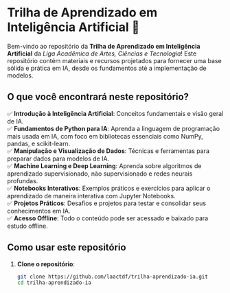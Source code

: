 # Trilha de Aprendizado em Inteligência Artificial 🚀

Bem-vindo ao repositório da **Trilha de Aprendizado em Inteligência Artificial** da *Liga Acadêmica de Artes, Ciências e Tecnologia*! Este repositório contém materiais e recursos projetados para fornecer uma base sólida e prática em IA, desde os fundamentos até a implementação de modelos.

## O que você encontrará neste repositório?

✅ **Introdução à Inteligência Artificial**: Conceitos fundamentais e visão geral de IA.  
✅ **Fundamentos de Python para IA**: Aprenda a linguagem de programação mais usada em IA, com foco em bibliotecas essenciais como NumPy, pandas, e scikit-learn.  
✅ **Manipulação e Visualização de Dados**: Técnicas e ferramentas para preparar dados para modelos de IA.  
✅ **Machine Learning e Deep Learning**: Aprenda sobre algoritmos de aprendizado supervisionado, não supervisionado e redes neurais profundas.  
✅ **Notebooks Interativos**: Exemplos práticos e exercícios para aplicar o aprendizado de maneira interativa com Jupyter Notebooks.  
✅ **Projetos Práticos**: Desafios e projetos para testar e consolidar seus conhecimentos em IA.  
✅ **Acesso Offline**: Todo o conteúdo pode ser acessado e baixado para estudo offline.  

## Como usar este repositório

1. **Clone o repositório**:
   ```bash
   git clone https://github.com/laactdf/trilha-aprendizado-ia.git
   cd trilha-aprendizado-ia
